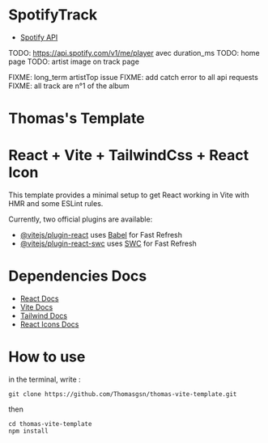 
SpotifyTrack
======================

 - [Spotify API](https://developer.spotify.com/documentation/web-api)

TODO: https://api.spotify.com/v1/me/player avec duration_ms
TODO: home page
TODO: artist image on track page

FIXME: long_term artistTop issue
FIXME: add catch error to all api requests
FIXME: all track are n°1 of the album

Thomas's Template
======================

# React + Vite + TailwindCss + React Icon

This template provides a minimal setup to get React working in Vite with HMR and some ESLint rules.

Currently, two official plugins are available:

- [@vitejs/plugin-react](https://github.com/vitejs/vite-plugin-react/blob/main/packages/plugin-react/README.md) uses [Babel](https://babeljs.io/) for Fast Refresh
- [@vitejs/plugin-react-swc](https://github.com/vitejs/vite-plugin-react-swc) uses [SWC](https://swc.rs/) for Fast Refresh

# Dependencies Docs

- [React Docs](https://react.dev/learn)
- [Vite Docs](https://vitejs.dev/guide/)
- [Tailwind Docs](https://tailwindcss.com/docs/installation)
- [React Icons Docs](https://react-icons.github.io/react-icons/)

# How to use

in the terminal, write :

```
git clone https://github.com/Thomasgsn/thomas-vite-template.git
```

then

```
cd thomas-vite-template
npm install
```
